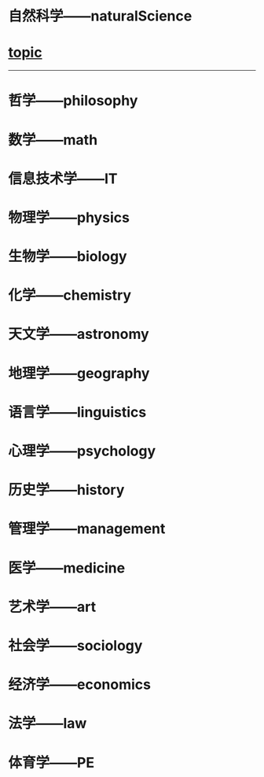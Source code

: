 # 自然科学——naturalScience

# [topic](https://github.com/topics/science?o=desc&s=stars)

------------

# 哲学——philosophy

# 数学——math

#  信息技术学——IT

# 物理学——physics

# 生物学——biology

# 化学——chemistry

# 天文学——astronomy

# 地理学——geography

# 语言学——linguistics

# 心理学——psychology

# 历史学——history

# 管理学——management

# 医学——medicine

# 艺术学——art

# 社会学——sociology

# 经济学——economics

# 法学——law

# 体育学——PE
